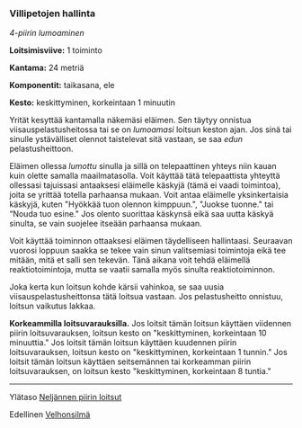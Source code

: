 ### Villipetojen hallinta

*4-piirin lumoaminen*

**Loitsimisviive:** 1 toiminto

**Kantama:** 24 metriä

**Komponentit:** taikasana, ele

**Kesto:** keskittyminen, korkeintaan 1 minuutin

Yrität kesyttää kantamalla näkemäsi eläimen. Sen täytyy onnistua viisauspelastusheitossa tai se on *lumoamasi* loitsun keston ajan. Jos sinä tai sinulle ystävälliset olennot taistelevat sitä vastaan, se saa *edun* pelastusheittoon.

Eläimen ollessa *lumottu* sinulla ja sillä on telepaattinen yhteys niin kauan kuin olette samalla maailmatasolla. Voit käyttää tätä telepaattista yhteyttä ollessasi tajuissasi antaaksesi eläimelle käskyjä (tämä ei vaadi toimintoa), joita se yrittää totella parhaansa mukaan. Voit antaa eläimelle yksinkertaisia käskyjä, kuten "Hyökkää tuon olennon kimppuun.", "Juokse tuonne." tai “Nouda tuo esine." Jos olento suorittaa käskynsä eikä saa uutta käskyä sinulta, se vain suojelee itseään parhaansa mukaan.

Voit käyttää toiminnon ottaaksesi eläimen täydelliseen hallintaasi. Seuraavan vuorosi loppuun saakka se tekee vain sinun valitsemiasi toimintoja eikä tee mitään, mitä et salli sen tekevän. Tänä aikana voit tehdä eläimellä reaktiotoimintoja, mutta se vaatii samalla myös sinulta reaktiotoiminnon.

Joka kerta kun loitsun kohde kärsii vahinkoa, se saa uusia viisauspelastusheittonsa tätä loitsua vastaan. Jos pelastusheitto onnistuu, loitsun vaikutus lakkaa.

**Korkeammilla loitsuvarauksilla.** Jos loitsit tämän loitsun käyttäen viidennen piirin loitsuvarauksen, loitsun kesto on "keskittyminen, korkeintaan 10 minuuttia." Jos loitsit tämän loitsun käyttäen kuudennen piirin loitsuvarauksen, loitsun kesto on "keskittyminen, korkeintaan 1 tunnin." Jos loitsit tämän loitsun käyttäen seitsemännen tai korkeamman piirin loitsuvarauksen, on loitsun kesto "keskittyminen, korkeintaan 8 tuntia."

----

Ylätaso [Neljännen piirin loitsut](4_piirin_loitsut.md)

Edellinen [Velhonsilmä](Velhonsilmä.md)
